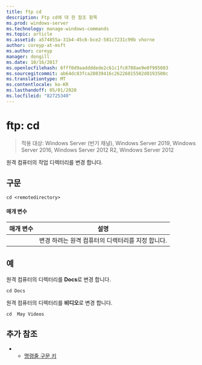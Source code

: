 ```yaml
---
title: ftp cd
description: Ftp cd에 대 한 참조 항목
ms.prod: windows-server
ms.technology: manage-windows-commands
ms.topic: article
ms.assetid: a574855a-31b4-45c6-bce2-581c7231c99b vhorne
author: coreyp-at-msft
ms.author: coreyp
manager: dongill
ms.date: 10/16/2017
ms.openlocfilehash: 6fff0d9aaddddede2c61c1fc8708ae9e0f995083
ms.sourcegitcommit: ab64dc83fca28039416c26226815502d0193500c
ms.translationtype: MT
ms.contentlocale: ko-KR
ms.lasthandoff: 05/01/2020
ms.locfileid: "82725340"
---
```

# <a name="ftp-cd"></a>ftp: cd

> 적용 대상: Windows Server (반기 채널), Windows Server 2019, Windows Server 2016, Windows Server 2012 R2, Windows Server 2012

원격 컴퓨터의 작업 디렉터리를 변경 합니다.   
## <a name="syntax"></a>구문  
```  
cd <remotedirectory>  
```  
#### <a name="parameters"></a>매개 변수  

|     매개 변수     |                                 설명                                 |
|-------------------|-----------------------------------------------------------------------------|
| <remotedirectory> | 변경 하려는 원격 컴퓨터의 디렉터리를 지정 합니다. |

## <a name="examples"></a>예  
원격 컴퓨터의 디렉터리를 **Docs**로 변경 합니다.  
```  
cd Docs  
```  
원격 컴퓨터의 디렉터리를 **비디오**로 변경 합니다.  
```  
cd  May Videos  
```  
## <a name="additional-references"></a>추가 참조  
-   - [명령줄 구문 키](command-line-syntax-key.md)  
